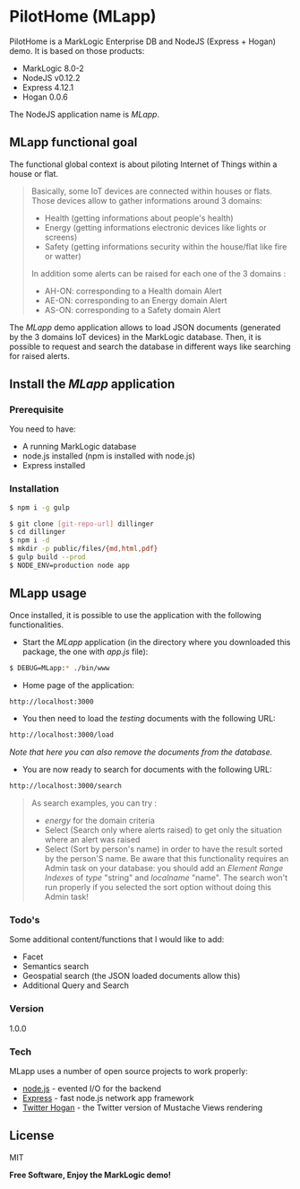 # PilotHome (MLapp)

PilotHome is a MarkLogic Enterprise DB and NodeJS (Express + Hogan) demo. It is based on those products:

  - MarkLogic 8.0-2
  - NodeJS v0.12.2
  - Express 4.12.1
  - Hogan 0.0.6

The NodeJS application name is *MLapp*.

## MLapp functional goal
The functional global context is about piloting Internet of Things within a house or flat.

> Basically, some IoT devices are connected within houses or flats. 
> Those devices allow to gather informations around 3 domains:
> - Health (getting informations about people's health)
> - Energy (getting informations electronic devices like lights or screens)
> - Safety (getting informations security within the house/flat like fire or watter)
>
> In addition some alerts can be raised for each one of the 3 domains :
> - AH-ON: corresponding to a Health domain Alert
> - AE-ON: corresponding to an Energy domain Alert
> - AS-ON: corresponding to a Safety domain Alert

The *MLapp* demo application allows to load JSON documents (generated by the 3 domains IoT devices) in the MarkLogic database.
Then, it is possible to request and search the database in different ways like searching for raised alerts.

## Install the *MLapp* application
### Prerequisite
You need to have:
- A running MarkLogic database 
- node.js installed (npm is installed with node.js)
- Express installed

### Installation

```sh
$ npm i -g gulp
```

```sh
$ git clone [git-repo-url] dillinger
$ cd dillinger
$ npm i -d
$ mkdir -p public/files/{md,html,pdf}
$ gulp build --prod
$ NODE_ENV=production node app
```

## MLapp usage
Once installed, it is possible to use the application with the following functionalities.

- Start the *MLapp* application (in the directory where you downloaded this package, the one with *app.js* file):
```sh
$ DEBUG=MLapp:* ./bin/www
```

- Home page of the application:
```sh
http://localhost:3000
```

- You then need to load the *testing* documents with the following URL:
```sh
http://localhost:3000/load
```
*Note that here you can also remove the documents from the database.*

- You are now ready to search for documents with the following URL:
```sh
http://localhost:3000/search
```

> As search examples, you can try :
> - *energy* for the domain criteria
> - Select (Search only where alerts raised) to get only the situation where an alert was raised
> - Select (Sort by person's name) in order to have the result sorted by the person'S name. Be aware that this functionality requires an Admin task on your database: you should add an *Element Range Indexes* of *type* "string" and *localname* "name". The search won't run properly if you selected the sort option without doing this Admin task!


### Todo's
Some additional content/functions that I would like to add:
 - Facet 
 - Semantics search
 - Geospatial search (the JSON loaded documents allow this)
 - Additional Query and Search

### Version
1.0.0

### Tech

MLapp uses a number of open source projects to work properly:
* [node.js] - evented I/O for the backend
* [Express] - fast node.js network app framework 
* [Twitter Hogan] - the Twitter version of Mustache Views rendering


License
----

MIT


**Free Software, Enjoy the MarkLogic demo!**


[node.js]:http://nodejs.org
[Twitter Hogan]:http://twitter.github.io/hogan.js/
[express]:http://expressjs.com


